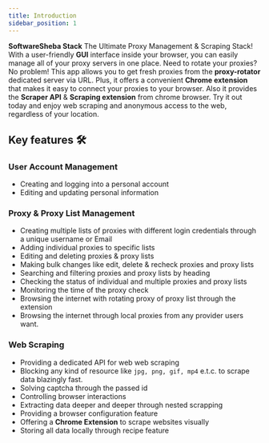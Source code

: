 ```yaml
---
title: Introduction
sidebar_position: 1
---
```


**SoftwareSheba Stack** The Ultimate Proxy Management & Scraping Stack! With a user-friendly **GUI** interface inside your browser, you can easily manage all of your proxy servers in one place. Need to rotate your proxies? No problem! This app allows you to get fresh proxies from the **proxy-rotator** dedicated server via URL. Plus, it offers a convenient **Chrome extension** that makes it easy to connect your proxies to your browser. Also it provides the **Scraper API** & **Scraping extension** from chrome browser. Try it out today and enjoy web scraping and anonymous access to the web, regardless of your location.

## Key features 🛠

### User Account Management

- Creating and logging into a personal account
- Editing and updating personal information

### Proxy & Proxy List Management

- Creating multiple lists of proxies with different login credentials through a unique username or Email
- Adding individual proxies to specific lists
- Editing and deleting proxies & proxy lists
- Making bulk changes like edit, delete & recheck proxies and proxy lists
- Searching and filtering proxies and proxy lists by heading
- Checking the status of individual and multiple proxies and proxy lists
- Monitoring the time of the proxy check
- Browsing the internet with rotating proxy of proxy list through the extension
- Browsing the internet through local proxies from any provider users want.

### Web Scraping

- Providing a dedicated API for web web scraping
- Blocking any kind of resource like `jpg, png, gif, mp4` e.t.c. to scrape data blazingly fast.
- Solving captcha through the passed id
- Controlling browser interactions
- Extracting data deeper and deeper through nested scrapping
- Providing a browser configuration feature
- Offering a **Chrome Extension** to scrape websites visually
- Storing all data locally through recipe feature
